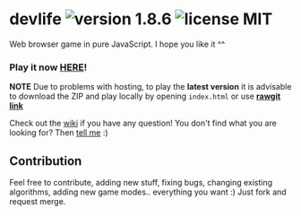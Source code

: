 # devlife ![version 1.8.6](https://d25lcipzij17d.cloudfront.net/badge.svg?id=gh&type=6&v=1.8.6&x2=0) ![license MIT](https://badges.frapsoft.com/os/mit/mit.svg?v=102)

Web browser game in pure JavaScript. I hope you like it ^^

### Play it now [HERE](http://naoxink.hol.es/devlife)!
**NOTE** Due to problems with hosting, to play the **latest version** it is advisable to download the ZIP and play locally by opening `index.html` or use **[rawgit link](https://cdn.rawgit.com/naoxink/devlife/3d628187/index.html)**

Check out the [wiki](https://github.com/naoxink/devlife/wiki) if you have any question! You don't find what you are looking for? Then [tell me](https://github.com/naoxink/devlife/issues) :)

## Contribution
Feel free to contribute, adding new stuff, fixing bugs, changing existing algorithms, adding new game modes.. everything you want :) Just fork and request merge.
